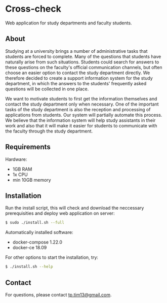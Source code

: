 # Cross-check

Web application for study departments and faculty students.

## About

Studying at a university brings a number of administrative tasks that students are forced to complete. Many of the questions that students have naturally arise from such situations. Students could search for answers to these questions on the faculty's official communication channels, but often choose an easier option to contact the study department directly. We therefore decided to create a support information system for the study department, in which the answers to the students' frequently asked questions will be collected in one place.

We want to motivate students to first get the information themselves and contact the study department only when necessary. One of the important tasks of the study department is also the reception and processing of applications from students. Our system will partially automate this process. We believe that the information system will help study assistants in their work and also that it will make it easier for students to communicate with the faculty through the study department.

## Requirements

Hardware:
- 1GB RAM
- 1x CPU
- min 10GB memory

## Installation

Run the install script, this will check and download the neccessary prerequisities and deploy web application on server:
```sh
$ sudo ./install.sh --full
```

Automatically installed software:
- docker-compose 1.22.0
- docker-ce 18.09

For other options to start the installation, try:
```sh
$ ./install.sh --help
```

## Contact

For questions, please contact <tp.tim13@gmail.com>.